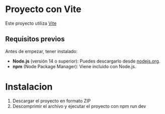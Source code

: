 
# Proyecto con Vite

Este proyecto utiliza [Vite](https://vitejs.dev/)

## Requisitos previos

Antes de empezar, tener instalado:

- **Node.js** (versión 14 o superior): Puedes descargarlo desde [nodejs.org](https://nodejs.org/).
- **npm** (Node Package Manager): Viene incluido con Node.js.

# Instalacion

1. Descargar el proyecto en formato ZIP
2. Descomprimir el archivo y ejecutar el proyecto con npm run dev
